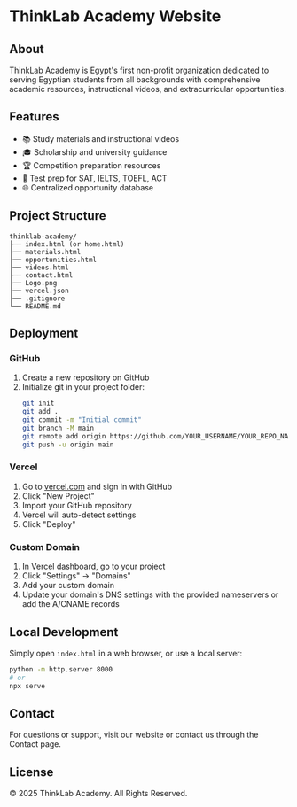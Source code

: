 # ThinkLab Academy Website

## About
ThinkLab Academy is Egypt's first non-profit organization dedicated to serving Egyptian students from all backgrounds with comprehensive academic resources, instructional videos, and extracurricular opportunities.

## Features
- 📚 Study materials and instructional videos
- 🎓 Scholarship and university guidance
- 🏆 Competition preparation resources
- 📝 Test prep for SAT, IELTS, TOEFL, ACT
- 🌐 Centralized opportunity database

## Project Structure
```
thinklab-academy/
├── index.html (or home.html)
├── materials.html
├── opportunities.html
├── videos.html
├── contact.html
├── Logo.png
├── vercel.json
├── .gitignore
└── README.md
```

## Deployment

### GitHub
1. Create a new repository on GitHub
2. Initialize git in your project folder:
   ```bash
   git init
   git add .
   git commit -m "Initial commit"
   git branch -M main
   git remote add origin https://github.com/YOUR_USERNAME/YOUR_REPO_NAME.git
   git push -u origin main
   ```

### Vercel
1. Go to [vercel.com](https://vercel.com) and sign in with GitHub
2. Click "New Project"
3. Import your GitHub repository
4. Vercel will auto-detect settings
5. Click "Deploy"

### Custom Domain
1. In Vercel dashboard, go to your project
2. Click "Settings" → "Domains"
3. Add your custom domain
4. Update your domain's DNS settings with the provided nameservers or add the A/CNAME records

## Local Development
Simply open `index.html` in a web browser, or use a local server:
```bash
python -m http.server 8000
# or
npx serve
```

## Contact
For questions or support, visit our website or contact us through the Contact page.

## License
© 2025 ThinkLab Academy. All Rights Reserved.